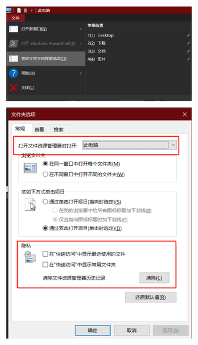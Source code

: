 ![image-20220407133104765](markdown/文件资源管理器设置.assets/image-20220407133104765.png)

![image-20220407133126035](markdown/文件资源管理器设置.assets/image-20220407133126035.png)